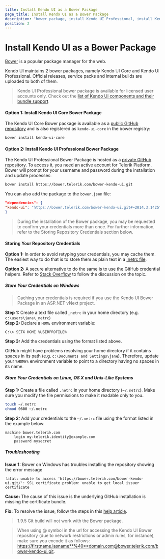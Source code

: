 ```yaml
---
title: Install Kendo UI as a Bower Package
page_title: Install Kendo UI as a Bower Package
description: "bower package, install Kendo UI Professional, install Kendo UI Core"
position: 2
---
```


# Install Kendo UI as a Bower Package

[Bower](http://bower.io/) is a popular package manager for the web.

Kendo UI maintains 2 bower packages, namely Kendo UI Core and Kendo UI Professional. Official releases, service packs and internal builds are uploaded to both of them.

> Kendo UI Professional bower package is available for licensed user accounts only. Check out the [list of Kendo UI components and their bundle support](http://docs.telerik.com/kendo-ui/intro/list-of-widgets).

#### Option 1: Install Kendo UI Core Bower Package

The Kendo UI Core Bower package is available as a [public GitHub repository](https://github.com/kendo-labs/bower-kendo-ui) and is also registered as `kendo-ui-core` in the bower registry:

```sh
bower install kendo-ui-core
```

#### Option 2: Install Kendo UI Professional Bower Package

The Kendo UI Professional Bower Package is hosted as a [private GitHub repository](https://bower.telerik.com). To access it, you need an active account for Telerik Platform. Bower will prompt for your username and password during the installation and update processes:

```sh
bower install https://bower.telerik.com/bower-kendo-ui.git
```

You can also add the package to the `bower.json` file:

```json
"dependencies": {
"kendo-ui": "https://bower.telerik.com/bower-kendo-ui.git#~2014.3.1425"
}
```

> During the installation of the Bower package, you may be requested to confirm your credentials more than once. For further information, refer to the Storing Repository Credentials section below.

#### Storing Your Repository Credentials

**Option 1:** In order to avoid retyping your credentials, you may cache them. The easiest way to do that is to store them as plain text in a [.netrc file](http://www.mavetju.org/unix/netrc.php).

**Option 2:** A secure alternative to do the same is to use the GitHub credential helpers. Refer to [Stack Overflow](http://stackoverflow.com/questions/5343068/is-there-a-way-to-skip-password-typing-when-using-https-github) to follow the discussion on the topic.

##### Store Your Credentials on Windows

> Caching your credentials is required if you use the Kendo UI Bower Package in an ASP.NET vNext project.

**Step 1:** Create a text file called `_netrc` in your home directory (e.g. `c:\users\jane\_netrc`)  
**Step 2:** Declare a `HOME` environment variable:

```
C:\> SETX HOME %USERPROFILE%
```

**Step 3:** Add the credentials using the format listed above.

GitHub might have problems resolving your home directory if it contains spaces in its path (e.g. `c:\Documents and Settings\jane`). Therefore, update your `%HOME%` environment variable to point to a directory having no spaces in its name.

##### Store Your Credentials on Linux, OS X and Unix-Like Systems

**Step 1:** Create a file called `.netrc` in your home directory (`~/.netrc`). Make sure you modify the file permissions to make it readable only to you.

```sh
touch ~/.netrc
chmod 0600 ~/.netrc
```

**Step 2:** Add your credentials to the `~/.netrc` file using the format listed in the example below:

```
machine bower.telerik.com
    login my-telerik.identity@example.com
    password mysecret
```

##### Troubleshooting

**Issue 1:** Bower on Windows has troubles installing the repository showing the error message

```
fatal: unable to access 'https://bower.telerik.com/bower-kendo-ui.git/': SSL certificate problem: unable to get local issuer certificate
```

**Cause:** The cause of this issue is the underlying GitHub installation is missing the certificate bundle.

**Fix:** To resolve the issue, follow the steps in this [help article](http://blogs.msdn.com/b/phkelley/archive/2014/01/20/adding-a-corporate-or-self-signed-certificate-authority-to-git-exe-s-store.aspx).

> 1.9.5 Git build will not work with the Bower package.

> When using @ symbol in the url for accessing the Kendo UI Bower repository (due to network restrictions or admin rules, for instance), make sure you encode it as follows: https://firstname.lasname**%40**domain.com@bower.telerik.com/bower-kendo-ui.git.